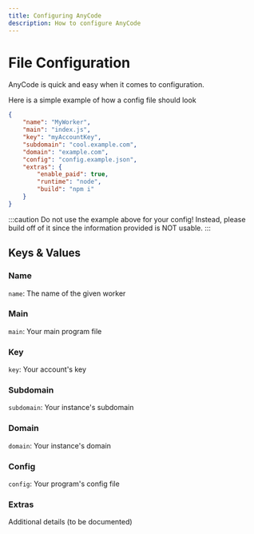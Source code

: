 ```yaml
---
title: Configuring AnyCode
description: How to configure AnyCode
---
```


# File Configuration
AnyCode is quick and easy when it comes to configuration.

Here is a simple example of how a config file should look

```json
{
	"name": "MyWorker",
	"main": "index.js",
	"key": "myAccountKey",
	"subdomain": "cool.example.com",
	"domain": "example.com",
	"config": "config.example.json",
	"extras": {
		"enable_paid": true,
		"runtime": "node",
		"build": "npm i"
	}
}
```

:::caution
Do not use the example above for your config!
Instead, please build off of it since the information
provided is NOT usable.
:::

## Keys & Values

### Name

`name`: The name of the given worker

### Main

`main`: Your main program file

### Key

`key`: Your account's key

### Subdomain

`subdomain`: Your instance's subdomain

### Domain

`domain`: Your instance's domain

### Config

`config`: Your program's config file

### Extras

Additional details (to be documented)
